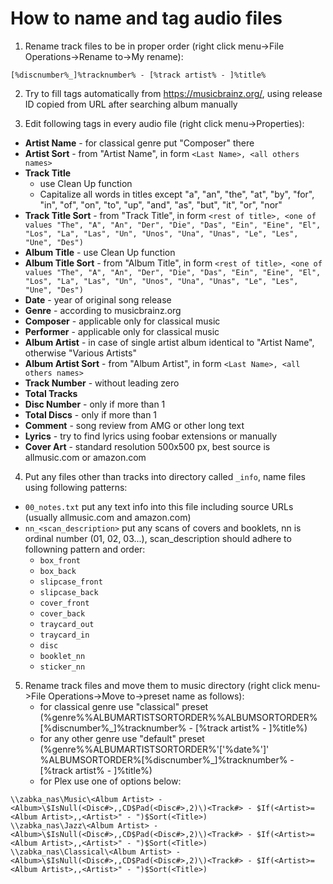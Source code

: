 # How to name and tag audio files

1. Rename track files to be in proper order (right click menu->File Operations->Rename to->My rename):
```
[%discnumber%_]%tracknumber% - [%track artist% - ]%title%
```

2. Try to fill tags automatically from https://musicbrainz.org/, using release ID copied from URL after searching album manually

3. Edit following tags in every audio file (right click menu->Properties):

* **Artist Name** - for classical genre put "Composer" there
* **Artist Sort** - from "Artist Name", in form `<Last Name>, <all others names>`
* **Track Title**
	* use Clean Up function
	* Capitalize all words in titles except "a", "an", "the", "at", "by", "for", "in", "of", "on", "to", "up", "and", "as", "but", "it", "or", "nor"
* **Track Title Sort** - from "Track Title", in form `<rest of title>, <one of values "The", "A", "An", "Der", "Die", "Das", "Ein", "Eine", "El", "Los", "La", "Las", "Un", "Unos", "Una", "Unas", "Le", "Les", "Une", "Des")`
* **Album Title** - use Clean Up function
* **Album Title Sort** - from "Album Title", in form `<rest of title>, <one of values "The", "A", "An", "Der", "Die", "Das", "Ein", "Eine", "El", "Los", "La", "Las", "Un", "Unos", "Una", "Unas", "Le", "Les", "Une", "Des")`
* **Date** - year of original song release
* **Genre** - according to musicbrainz.org
* **Composer** - applicable only for classical music
* **Performer** - applicable only for classical music
* **Album Artist** - in case of single artist album identical to "Artist Name", otherwise "Various Artists"
* **Album Artist Sort** - from "Album Artist", in form `<Last Name>, <all others names>`
* **Track Number** - without leading zero
* **Total Tracks**
* **Disc Number** - only if more than 1
* **Total Discs** - only if more than 1
* **Comment** - song review from AMG or other long text
* **Lyrics** - try to find lyrics using foobar extensions or manually
* **Cover Art** - standard resolution 500x500 px, best source is allmusic.com or amazon.com
	
4. Put any files other than tracks into directory called `_info`, name files using following patterns:
* `00_notes.txt` put any text info into this file including source URLs (usually allmusic.com and amazon.com)
* `nn_<scan_description>` put any scans of covers and booklets, nn is ordinal number (01, 02, 03...), scan_description should adhere to followning pattern and order:
	* `box_front`
	* `box_back`
	* `slipcase_front`
	* `slipcase_back`
	* `cover_front`
	* `cover_back`
	* `traycard_out`
	* `traycard_in`
	* `disc`
	* `booklet_nn`
	* `sticker_nn`
	
5. Rename track files and move them to music directory (right click menu->File Operations->Move to->preset name as follows):
	- for classical genre use "classical" preset (%genre%\%ALBUMARTISTSORTORDER%\%ALBUMSORTORDER%\[%discnumber%_]%tracknumber% - [%track artist% - ]%title%)
	- for any other genre use "default" preset (%genre%\%ALBUMARTISTSORTORDER%\'['%date%']' %ALBUMSORTORDER%\[%discnumber%_]%tracknumber% - [%track artist% - ]%title%)
	- for Plex use one of options below:

```
\\zabka_nas\Music\<Album Artist> - <Album>\$IsNull(<Disc#>,,CD$Pad(<Disc#>,2)\)<Track#> - $If(<Artist>=<Album Artist>,,<Artist>" - ")$Sort(<Title>)
\\zabka_nas\Jazz\<Album Artist> - <Album>\$IsNull(<Disc#>,,CD$Pad(<Disc#>,2)\)<Track#> - $If(<Artist>=<Album Artist>,,<Artist>" - ")$Sort(<Title>)
\\zabka_nas\Classical\<Album Artist> - <Album>\$IsNull(<Disc#>,,CD$Pad(<Disc#>,2)\)<Track#> - $If(<Artist>=<Album Artist>,,<Artist>" - ")$Sort(<Title>)
```  
